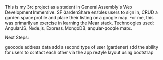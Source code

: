 This is my 3rd project as a student in General Assembly's Web Development Immersive. SF GardenShare enables users to sign in, CRUD a garden space profile and place their listing on a google map. For me, this was primarily an exercise in learning the Mean stack. Technologies used: AngularJS, Node.js, Express, MongoDB, angular-google maps.

Next Steps:

geocode address data
add a second type of user (gardener)
add the ability for users to contact each other via the app
restyle layout using bootstrap